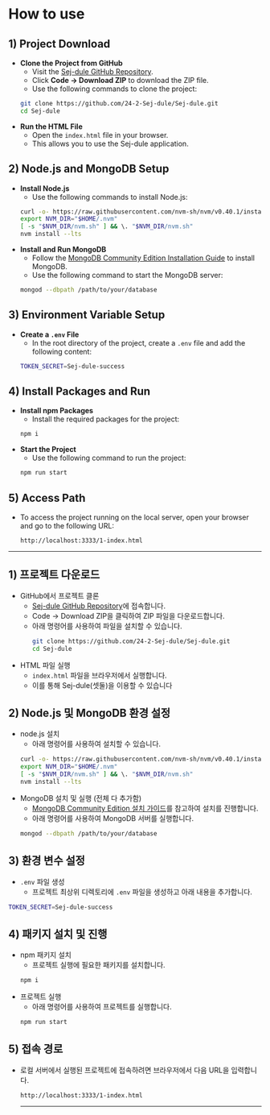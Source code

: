 # How to use

## **1) Project Download**

- **Clone the Project from GitHub**
  - Visit the [Sej-dule GitHub Repository](https://github.com/24-2-Sej-dule/Sej-dule).
  - Click **Code → Download ZIP** to download the ZIP file.
  - Use the following commands to clone the project:
  ```bash
  git clone https://github.com/24-2-Sej-dule/Sej-dule.git
  cd Sej-dule
  ```
- **Run the HTML File**
  - Open the `index.html` file in your browser.
  - This allows you to use the Sej-dule application.

## **2) Node.js and MongoDB Setup**

- **Install Node.js**
  - Use the following commands to install Node.js:
  ```bash
  curl -o- https://raw.githubusercontent.com/nvm-sh/nvm/v0.40.1/install.sh | bash
  export NVM_DIR="$HOME/.nvm"
  [ -s "$NVM_DIR/nvm.sh" ] && \. "$NVM_DIR/nvm.sh"
  nvm install --lts
  ```
- **Install and Run MongoDB**
  - Follow the [MongoDB Community Edition Installation Guide](https://www.mongodb.com/docs/manual/administration/install-community/) to install MongoDB.
  - Use the following command to start the MongoDB server:
  ```bash
  mongod --dbpath /path/to/your/database
  ```

## **3) Environment Variable Setup**

- **Create a `.env` File**
  - In the root directory of the project, create a `.env` file and add the following content:
  ```bash
  TOKEN_SECRET=Sej-dule-success
  ```

## **4) Install Packages and Run**

- **Install npm Packages**
  - Install the required packages for the project:
  ```bash
  npm i
  ```
- **Start the Project**
  - Use the following command to run the project:
  ```bash
  npm run start
  ```

## **5) Access Path**

- To access the project running on the local server, open your browser and go to the following URL:
  ```arduino
  http://localhost:3333/1-index.html
  ```

---

## 1) 프로젝트 다운로드

- GitHub에서 프로젝트 클론
  - [Sej-dule GitHub Repository](https://github.com/24-2-Sej-dule/Sej-dule)에 접속합니다.
  - Code → Download ZIP을 클릭하여 ZIP 파일을 다운로드합니다.
  - 아래 명령어를 사용하여 파일을 설치할 수 있습니다.
    ```bash
    git clone https://github.com/24-2-Sej-dule/Sej-dule.git
    cd Sej-dule
    ```
- HTML 파일 실행
  - `index.html` 파일을 브라우저에서 실행합니다.
  - 이를 통해 Sej-dule(셋둘)을 이용할 수 있습니다

## 2) Node.js 및 MongoDB 환경 설정

- node.js 설치
  - 아래 명령어를 사용하여 설치할 수 있습니다.
  ```bash
  curl -o- https://raw.githubusercontent.com/nvm-sh/nvm/v0.40.1/install.sh | bash
  export NVM_DIR="$HOME/.nvm"
  [ -s "$NVM_DIR/nvm.sh" ] && \. "$NVM_DIR/nvm.sh"
  nvm install --lts
  ```
- MongoDB 설치 및 실행 (전체 다 추가함)
  - [MongoDB Community Edition 설치 가이드](https://www.mongodb.com/ko-kr/docs/manual/administration/install-community/)를 참고하여 설치를 진행합니다.
  - 아래 명령어를 사용하여 MongoDB 서버를 실행합니다.
  ```bash
  mongod --dbpath /path/to/your/database
  ```

## 3) 환경 변수 설정

- `.env` 파일 생성
  - 프로젝트 최상위 디렉토리에 `.env` 파일을 생성하고 아래 내용을 추가합니다.

```bash
TOKEN_SECRET=Sej-dule-success
```

## 4) 패키지 설치 및 진행

- npm 패키지 설치
  - 프로젝트 실행에 필요한 패키지를 설치합니다.
  ```bash
  npm i
  ```
- 프로젝트 실행
  - 아래 명령어를 사용하여 프로젝트를 실행합니다.
  ```bash
  npm run start
  ```

## 5) 접속 경로

- 로컬 서버에서 실행된 프로젝트에 접속하려면 브라우저에서 다음 URL을 입력합니다.
  ```arduino
  http://localhost:3333/1-index.html
  ```
  ***
